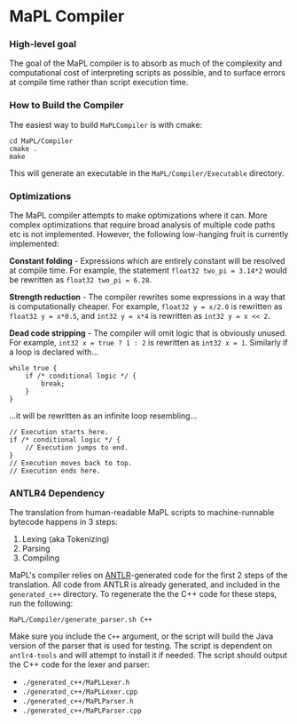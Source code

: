 # MaPL Compiler

### High-level goal
The goal of the MaPL compiler is to absorb as much of the complexity and computational cost of interpreting scripts as possible, and to surface errors at compile time rather than script execution time.

### How to Build the Compiler

The easiest way to build `MaPLCompiler` is with cmake:

```
cd MaPL/Compiler
cmake .
make

```
This will generate an executable in the `MaPL/Compiler/Executable` directory.

### Optimizations

The MaPL compiler attempts to make optimizations where it can. More complex optimizations that require broad analysis of multiple code paths etc is not implemented. However, the following low-hanging fruit is currently implemented:

**Constant folding** - Expressions which are entirely constant will be resolved at compile time. For example, the statement `float32 two_pi = 3.14*2` would be rewritten as `float32 two_pi = 6.28`.

**Strength reduction** - The compiler rewrites some expressions in a way that is computationally cheaper. For example, `float32 y = x/2.0` is rewritten as `float32 y = x*0.5`, and `int32 y = x*4` is rewritten as `int32 y = x << 2`.

**Dead code stripping** - The compiler will omit logic that is obviously unused. For example, `int32 x = true ? 1 : 2` is rewritten as `int32 x = 1`. Similarly if a loop is declared with...
```
while true {
    if /* conditional logic */ {
        break;
    }
}
```
...it will be rewritten as an infinite loop resembling...
```
// Execution starts here.
if /* conditional logic */ {
    // Execution jumps to end.
}
// Execution moves back to top.
// Execution ends here.
```

### ANTLR4 Dependency

The translation from human-readable MaPL scripts to machine-runnable bytecode happens in 3 steps:

1. Lexing (aka Tokenizing)
2. Parsing
3. Compiling

MaPL's compiler relies on [ANTLR](https://www.antlr.org/)-generated code for the first 2 steps of the translation. All code from ANTLR is already generated, and included in the `generated_c++` directory. To regenerate the the C++ code for these steps, run the following:
```
MaPL/Compiler/generate_parser.sh C++
```
Make sure you include the `C++` argument, or the script will build the Java version of the parser that is used for testing. The script is dependent on `antlr4-tools` and will attempt to install it if needed. The script should output the C++ code for the lexer and parser:

* `./generated_c++/MaPLLexer.h`
* `./generated_c++/MaPLLexer.cpp`
* `./generated_c++/MaPLParser.h`
* `./generated_c++/MaPLParser.cpp`
